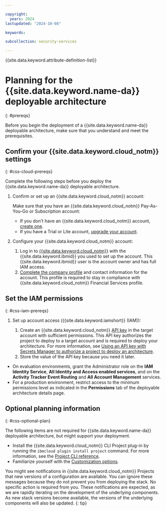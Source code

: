 ```yaml
---

copyright:
  years: 2024
lastupdated: "2024-10-08"

keywords:

subcollection: security-services

---
```


{{site.data.keyword.attribute-definition-list}}

# Planning for the {{site.data.keyword.name-da}} deployable architecture
{: #prereqs}

Before you begin the deployment of a {{site.data.keyword.name-da}} deployable architecture, make sure that you understand and meet the prerequisites.

## Confirm your {{site.data.keyword.cloud_notm}} settings
{: #css-cloud-prereqs}

Complete the following steps before you deploy the {{site.data.keyword.name-da}} deployable architecture.

1.  Confirm or set up an {{site.data.keyword.cloud_notm}} account:

    Make sure that you have an {{site.data.keyword.cloud_notm}} Pay-As-You-Go or Subscription account:

    - If you don't have an {{site.data.keyword.cloud_notm}} account, [create one](/docs/account?topic=account-account-getting-started).
    - If you have a Trial or Lite account, [upgrade your account](/docs/account?topic=account-upgrading-account).
1.  Configure your {{site.data.keyword.cloud_notm}} account:
    1.  Log in to [{{site.data.keyword.cloud_notm}}](https://cloud.ibm.com) with the {{site.data.keyword.ibmid}} you used to set up the account. This {{site.data.keyword.ibmid}} user is the account owner and has full IAM access.
    1.  [Complete the company profile](/docs/account?topic=account-contact-info) and contact information for the account. This profile is required to stay in compliance with {{site.data.keyword.cloud_notm}} Financial Services profile.

## Set the IAM permissions
{: #css-iam-prereqs}

1.  Set up account access ({{site.data.keyword.iamshort}} (IAM)):

    1.  Create an {{site.data.keyword.cloud_notm}} [API key](/docs/account?topic=account-userapikey&interface=terraform#create_user_key-api-terra) in the target account with sufficient permissions. This API key authorizes the project to deploy to a target account and is required to deploy your architecture. For more information, see [Using an API key with Secrets Manager to authorize a project to deploy an architecture](/docs/secure-enterprise?topic=secure-enterprise-authorize-project).
    1.  Store the value of the API key because you need it later.

- On evaluation environments, grant the Administrator role on the **IAM Identity Service**, **All Identity and Access enabled services**, and on the **Activity Tracker Event Routing** and **All Account Management** services.
- For a production environment, restrict access to the minimum permissions level as indicated in the **Permissions** tab of the deployable architecture details page.

## Optional planning information
{: #css-optional-plan}

The following items are not required for {{site.data.keyword.name-da}} deployable architecture, but might support your deployment.

- Install the {{site.data.keyword.cloud_notm}} CLI Project plug-in by running the `ibmcloud plugin install project` command. For more information, see the [Project CLI reference](/docs/cli?topic=cli-projects-cli).
- Familiarize yourself with the [Customization options](/docs/security-services?topic=security-services-customize-css).

You might see notifications in {{site.data.keyword.cloud_notm}} Projects that new versions of a configuration are available. You can ignore these messages because they do not prevent you from deploying the stack. No specific action is required from you. These notifications are expected, as we are rapidly iterating on the development of the underlying components. As new stack versions become available, the versions of the underlying components will also be updated.
{: tip}
